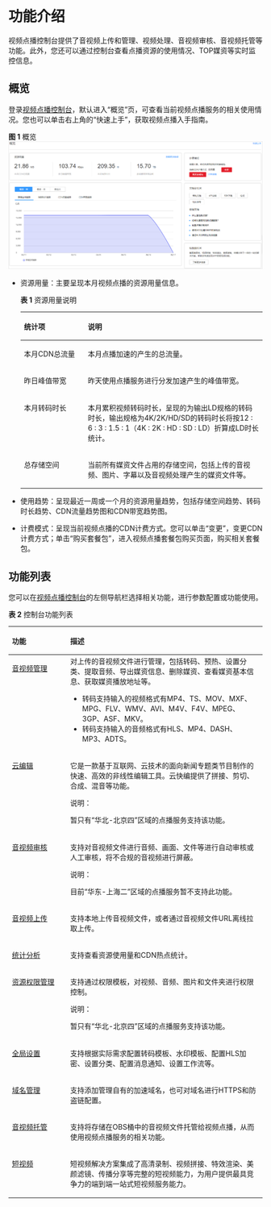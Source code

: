 # 功能介绍<a name="vod010001"></a>

视频点播控制台提供了音视频上传和管理、视频处理、音视频审核、音视频托管等功能。此外，您还可以通过控制台查看点播资源的使用情况、TOP媒资等实时监控信息。

## 概览<a name="section3918745183918"></a>

登录[视频点播控制台](https://console.huaweicloud.com/vod)，默认进入“概览”页，可查看当前视频点播服务的相关使用情况。您也可以单击右上角的“快速上手”，获取视频点播入手指南。

**图 1**  概览<a name="fig69891129346"></a>  
![](figures/概览.png "概览")

-   资源用量：主要呈现本月视频点播的资源用量信息。

    **表 1**  资源用量说明

    <a name="table68801454468"></a>
    <table><thead align="left"><tr id="row28819454466"><th class="cellrowborder" valign="top" width="26.41%" id="mcps1.2.3.1.1"><p id="p1288120455468"><a name="p1288120455468"></a><a name="p1288120455468"></a>统计项</p>
    </th>
    <th class="cellrowborder" valign="top" width="73.59%" id="mcps1.2.3.1.2"><p id="p7881645124617"><a name="p7881645124617"></a><a name="p7881645124617"></a>说明</p>
    </th>
    </tr>
    </thead>
    <tbody><tr id="row288124518462"><td class="cellrowborder" valign="top" width="26.41%" headers="mcps1.2.3.1.1 "><p id="p4881174554615"><a name="p4881174554615"></a><a name="p4881174554615"></a>本月CDN总流量</p>
    </td>
    <td class="cellrowborder" valign="top" width="73.59%" headers="mcps1.2.3.1.2 "><p id="p5881134564614"><a name="p5881134564614"></a><a name="p5881134564614"></a>本月点播加速的产生的总流量。</p>
    </td>
    </tr>
    <tr id="row988154584619"><td class="cellrowborder" valign="top" width="26.41%" headers="mcps1.2.3.1.1 "><p id="p1488154564619"><a name="p1488154564619"></a><a name="p1488154564619"></a>昨日峰值带宽</p>
    </td>
    <td class="cellrowborder" valign="top" width="73.59%" headers="mcps1.2.3.1.2 "><p id="p38801059194010"><a name="p38801059194010"></a><a name="p38801059194010"></a>昨天使用点播服务进行分发加速产生的峰值带宽。</p>
    </td>
    </tr>
    <tr id="row2881154554618"><td class="cellrowborder" valign="top" width="26.41%" headers="mcps1.2.3.1.1 "><p id="p3881134512467"><a name="p3881134512467"></a><a name="p3881134512467"></a>本月转码时长</p>
    </td>
    <td class="cellrowborder" valign="top" width="73.59%" headers="mcps1.2.3.1.2 "><p id="p2088144515465"><a name="p2088144515465"></a><a name="p2088144515465"></a>本月累积视频转码时长，呈现的为输出LD规格的转码时长，输出规格为4K/2K/HD/SD的转码时长将按12 : 6 : 3 : 1.5 : 1（4K : 2K : HD : SD : LD）折算成LD时长统计。</p>
    </td>
    </tr>
    <tr id="row6881145124610"><td class="cellrowborder" valign="top" width="26.41%" headers="mcps1.2.3.1.1 "><p id="p2881124513463"><a name="p2881124513463"></a><a name="p2881124513463"></a>总存储空间</p>
    </td>
    <td class="cellrowborder" valign="top" width="73.59%" headers="mcps1.2.3.1.2 "><p id="p1788134517462"><a name="p1788134517462"></a><a name="p1788134517462"></a>当前所有媒资文件占用的存储空间，包括上传的音视频、图片、字幕以及音视频处理产生的媒资文件等。</p>
    </td>
    </tr>
    </tbody>
    </table>

-   使用趋势：呈现最近一周或一个月的资源用量趋势，包括存储空间趋势、转码时长趋势、CDN流量趋势图和CDN带宽趋势图。
-   计费模式：呈现当前视频点播的CDN计费方式。您可以单击“变更”，变更CDN计费方式；单击“购买套餐包”，进入视频点播套餐包购买页面，购买相关套餐包。

## 功能列表<a name="section117931032536"></a>

您可以在[视频点播控制台](https://console.huaweicloud.com/vod)的左侧导航栏选择相关功能，进行参数配置或功能使用。

**表 2**  控制台功能列表

<a name="table2204544310"></a>
<table><thead align="left"><tr id="row102051744416"><th class="cellrowborder" valign="top" width="22.93%" id="mcps1.2.3.1.1"><p id="p920516441414"><a name="p920516441414"></a><a name="p920516441414"></a>功能</p>
</th>
<th class="cellrowborder" valign="top" width="77.07000000000001%" id="mcps1.2.3.1.2"><p id="p120513441513"><a name="p120513441513"></a><a name="p120513441513"></a>描述</p>
</th>
</tr>
</thead>
<tbody><tr id="row82052441711"><td class="cellrowborder" valign="top" width="22.93%" headers="mcps1.2.3.1.1 "><p id="p114549271768"><a name="p114549271768"></a><a name="p114549271768"></a><a href="音视频管理.md">音视频管理</a></p>
</td>
<td class="cellrowborder" valign="top" width="77.07000000000001%" headers="mcps1.2.3.1.2 "><div class="p" id="p1920514414118"><a name="p1920514414118"></a><a name="p1920514414118"></a>对上传的音视频文件进行管理，包括转码、预热、设置分类、提取音频、导出媒资信息、删除媒资、查看媒资基本信息、获取媒资播放地址等。<a name="ul209071615524"></a><a name="ul209071615524"></a><ul id="ul209071615524"><li>转码支持输入的视频格式有<span>MP4、TS、MOV、MXF、MPG、FLV、WMV、AVI、M4V、F4V、MPEG、3GP、ASF、MKV</span>。</li><li>转码支持输入的音频格式<span>有HLS、MP4、DASH、MP3、ADTS</span>。</li></ul>
</div>
</td>
</tr>
<tr id="row622755175418"><td class="cellrowborder" valign="top" width="22.93%" headers="mcps1.2.3.1.1 "><p id="p12271656542"><a name="p12271656542"></a><a name="p12271656542"></a><a href="云快编.md">云编辑</a></p>
</td>
<td class="cellrowborder" valign="top" width="77.07000000000001%" headers="mcps1.2.3.1.2 "><p id="p2042961917195"><a name="p2042961917195"></a><a name="p2042961917195"></a>它是一款基于互联网、云技术的面向新闻专题类节目制作的快速、高效的非线性编辑工具。云快编提供了拼接、剪切、合成、混音等功能。</p>
<div class="note" id="note1863345618552"><a name="note1863345618552"></a><a name="note1863345618552"></a><span class="notetitle"> 说明： </span><div class="notebody"><p id="p176331256205511"><a name="p176331256205511"></a><a name="p176331256205511"></a>暂只有“华北-北京四”区域的点播服务支持该功能。</p>
</div></div>
</td>
</tr>
<tr id="row1020510446112"><td class="cellrowborder" valign="top" width="22.93%" headers="mcps1.2.3.1.1 "><p id="p11312034669"><a name="p11312034669"></a><a name="p11312034669"></a><a href="音视频审核.md">音视频审核</a></p>
</td>
<td class="cellrowborder" valign="top" width="77.07000000000001%" headers="mcps1.2.3.1.2 "><p id="p920514441219"><a name="p920514441219"></a><a name="p920514441219"></a>支持对音视频文件进行音频、画面、文件等进行自动审核或人工审核，将不合规的音视频进行屏蔽。</p>
<div class="note" id="note1311011286416"><a name="note1311011286416"></a><a name="note1311011286416"></a><span class="notetitle"> 说明： </span><div class="notebody"><p id="p21101728945"><a name="p21101728945"></a><a name="p21101728945"></a>目前“华东-上海二”区域的点播服务暂不支持此功能。</p>
</div></div>
</td>
</tr>
<tr id="row1820514415117"><td class="cellrowborder" valign="top" width="22.93%" headers="mcps1.2.3.1.1 "><p id="p13131034264"><a name="p13131034264"></a><a name="p13131034264"></a><a href="控制台上传.md">音视频上传</a></p>
</td>
<td class="cellrowborder" valign="top" width="77.07000000000001%" headers="mcps1.2.3.1.2 "><p id="p42058441315"><a name="p42058441315"></a><a name="p42058441315"></a>支持本地上传音视频文件，或者通过音视频文件URL离线拉取上传。</p>
</td>
</tr>
<tr id="row92053441115"><td class="cellrowborder" valign="top" width="22.93%" headers="mcps1.2.3.1.1 "><p id="p31315341616"><a name="p31315341616"></a><a name="p31315341616"></a><a href="资源用量.md">统计分析</a></p>
</td>
<td class="cellrowborder" valign="top" width="77.07000000000001%" headers="mcps1.2.3.1.2 "><p id="p920512441112"><a name="p920512441112"></a><a name="p920512441112"></a>支持查看资源使用量和CDN热点统计。</p>
</td>
</tr>
<tr id="row89538366562"><td class="cellrowborder" valign="top" width="22.93%" headers="mcps1.2.3.1.1 "><p id="p109534361564"><a name="p109534361564"></a><a name="p109534361564"></a><a href="用户管理.md">资源权限管理</a></p>
</td>
<td class="cellrowborder" valign="top" width="77.07000000000001%" headers="mcps1.2.3.1.2 "><p id="p1295314362568"><a name="p1295314362568"></a><a name="p1295314362568"></a>支持通过权限模板，对视频、音频、图片和文件夹进行权限控制。</p>
<div class="note" id="note615816396576"><a name="note615816396576"></a><a name="note615816396576"></a><span class="notetitle"> 说明： </span><div class="notebody"><p id="p3158739135710"><a name="p3158739135710"></a><a name="p3158739135710"></a>暂只有“华北-北京四”区域的点播服务支持该功能。</p>
</div></div>
</td>
</tr>
<tr id="row2205134417119"><td class="cellrowborder" valign="top" width="22.93%" headers="mcps1.2.3.1.1 "><p id="p11131634968"><a name="p11131634968"></a><a name="p11131634968"></a><a href="转码设置.md">全局设置</a></p>
</td>
<td class="cellrowborder" valign="top" width="77.07000000000001%" headers="mcps1.2.3.1.2 "><p id="p171261574311"><a name="p171261574311"></a><a name="p171261574311"></a>支持根据实际需求配置转码模板、水印模板、配置HLS加密、设置分类、配置消息通知、设置工作流等。</p>
</td>
</tr>
<tr id="row17205104413113"><td class="cellrowborder" valign="top" width="22.93%" headers="mcps1.2.3.1.1 "><p id="p1813117345619"><a name="p1813117345619"></a><a name="p1813117345619"></a><a href="配置域名.md">域名管理</a></p>
</td>
<td class="cellrowborder" valign="top" width="77.07000000000001%" headers="mcps1.2.3.1.2 "><p id="p1720594418114"><a name="p1720594418114"></a><a name="p1720594418114"></a>支持添加管理自有的加速域名，也可对域名进行HTTPS和防盗链配置。</p>
</td>
</tr>
<tr id="row159404714"><td class="cellrowborder" valign="top" width="22.93%" headers="mcps1.2.3.1.1 "><p id="p9131734468"><a name="p9131734468"></a><a name="p9131734468"></a><a href="概述.md">音视频托管</a></p>
</td>
<td class="cellrowborder" valign="top" width="77.07000000000001%" headers="mcps1.2.3.1.2 "><p id="p121020370"><a name="p121020370"></a><a name="p121020370"></a>支持将存储在OBS桶中的音视频文件托管给视频点播，从而使用视频点播服务的相关功能。</p>
</td>
</tr>
<tr id="row1663980670"><td class="cellrowborder" valign="top" width="22.93%" headers="mcps1.2.3.1.1 "><p id="p3131434369"><a name="p3131434369"></a><a name="p3131434369"></a><a href="https://support.huaweicloud.com/svideo/vod_11_0001.html" target="_blank" rel="noopener noreferrer">短视频</a></p>
</td>
<td class="cellrowborder" valign="top" width="77.07000000000001%" headers="mcps1.2.3.1.2 "><p id="p663914011713"><a name="p663914011713"></a><a name="p663914011713"></a>短视频解决方案集成了高清录制、视频拼接、特效渲染、美颜滤镜、传播分享等完整的短视频能力，为用户提供最具竞争力的端到端一站式短视频服务能力。</p>
</td>
</tr>
</tbody>
</table>

